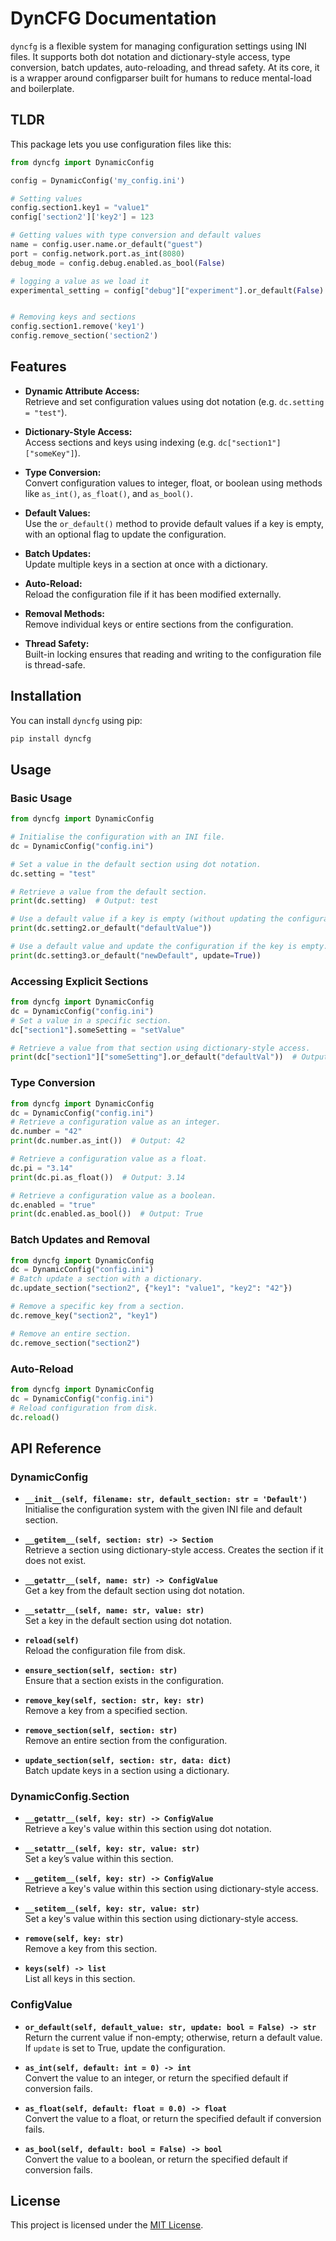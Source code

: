 # DynCFG Documentation

`dyncfg` is a flexible system for managing configuration settings using INI files. It supports both dot notation and dictionary-style access, type conversion, batch updates, auto-reloading, and thread safety. At its core, it is a wrapper around configparser built for humans to reduce mental-load and boilerplate.

## TLDR

This package lets you use configuration files like this:

```Python
from dyncfg import DynamicConfig

config = DynamicConfig('my_config.ini')

# Setting values
config.section1.key1 = "value1"
config['section2']['key2'] = 123

# Getting values with type conversion and default values
name = config.user.name.or_default("guest")
port = config.network.port.as_int(8080)
debug_mode = config.debug.enabled.as_bool(False)

# logging a value as we load it
experimental_setting = config["debug"]["experiment"].or_default(False).log().as_bool()


# Removing keys and sections
config.section1.remove('key1')
config.remove_section('section2')
```


## Features

- **Dynamic Attribute Access:**  
  Retrieve and set configuration values using dot notation (e.g. `dc.setting = "test"`).

- **Dictionary-Style Access:**  
  Access sections and keys using indexing (e.g. `dc["section1"]["someKey"]`).

- **Type Conversion:**  
  Convert configuration values to integer, float, or boolean using methods like `as_int()`, `as_float()`, and `as_bool()`.

- **Default Values:**  
  Use the `or_default()` method to provide default values if a key is empty, with an optional flag to update the configuration.

- **Batch Updates:**  
  Update multiple keys in a section at once with a dictionary.

- **Auto-Reload:**  
  Reload the configuration file if it has been modified externally.

- **Removal Methods:**  
  Remove individual keys or entire sections from the configuration.

- **Thread Safety:**  
  Built-in locking ensures that reading and writing to the configuration file is thread-safe.

## Installation

You can install `dyncfg` using pip:

```bash
pip install dyncfg
```

## Usage

### Basic Usage

```python
from dyncfg import DynamicConfig

# Initialise the configuration with an INI file.
dc = DynamicConfig("config.ini")

# Set a value in the default section using dot notation.
dc.setting = "test"

# Retrieve a value from the default section.
print(dc.setting)  # Output: test

# Use a default value if a key is empty (without updating the configuration).
print(dc.setting2.or_default("defaultValue"))

# Use a default value and update the configuration if the key is empty.
print(dc.setting3.or_default("newDefault", update=True))
```

### Accessing Explicit Sections

```python
from dyncfg import DynamicConfig
dc = DynamicConfig("config.ini")
# Set a value in a specific section.
dc["section1"].someSetting = "setValue"

# Retrieve a value from that section using dictionary-style access.
print(dc["section1"]["someSetting"].or_default("defaultVal"))  # Output: setValue
```

### Type Conversion

```python
from dyncfg import DynamicConfig
dc = DynamicConfig("config.ini")
# Retrieve a configuration value as an integer.
dc.number = "42"
print(dc.number.as_int())  # Output: 42

# Retrieve a configuration value as a float.
dc.pi = "3.14"
print(dc.pi.as_float())  # Output: 3.14

# Retrieve a configuration value as a boolean.
dc.enabled = "true"
print(dc.enabled.as_bool())  # Output: True
```

### Batch Updates and Removal

```python
from dyncfg import DynamicConfig
dc = DynamicConfig("config.ini")
# Batch update a section with a dictionary.
dc.update_section("section2", {"key1": "value1", "key2": "42"})

# Remove a specific key from a section.
dc.remove_key("section2", "key1")

# Remove an entire section.
dc.remove_section("section2")
```

### Auto-Reload

```python
from dyncfg import DynamicConfig
dc = DynamicConfig("config.ini")
# Reload configuration from disk.
dc.reload()
```

## API Reference

### DynamicConfig

- **`__init__(self, filename: str, default_section: str = 'Default')`**  
  Initialise the configuration system with the given INI file and default section.

- **`__getitem__(self, section: str) -> Section`**  
  Retrieve a section using dictionary-style access. Creates the section if it does not exist.

- **`__getattr__(self, name: str) -> ConfigValue`**  
  Get a key from the default section using dot notation.

- **`__setattr__(self, name: str, value: str)`**  
  Set a key in the default section using dot notation.

- **`reload(self)`**  
  Reload the configuration file from disk.

- **`ensure_section(self, section: str)`**  
  Ensure that a section exists in the configuration.

- **`remove_key(self, section: str, key: str)`**  
  Remove a key from a specified section.

- **`remove_section(self, section: str)`**  
  Remove an entire section from the configuration.

- **`update_section(self, section: str, data: dict)`**  
  Batch update keys in a section using a dictionary.

### DynamicConfig.Section

- **`__getattr__(self, key: str) -> ConfigValue`**  
  Retrieve a key's value within this section using dot notation.

- **`__setattr__(self, key: str, value: str)`**  
  Set a key’s value within this section.

- **`__getitem__(self, key: str) -> ConfigValue`**  
  Retrieve a key's value within this section using dictionary-style access.

- **`__setitem__(self, key: str, value: str)`**  
  Set a key's value within this section using dictionary-style access.

- **`remove(self, key: str)`**  
  Remove a key from this section.

- **`keys(self) -> list`**  
  List all keys in this section.

### ConfigValue

- **`or_default(self, default_value: str, update: bool = False) -> str`**  
  Return the current value if non-empty; otherwise, return a default value. If `update` is set to True, update the configuration.

- **`as_int(self, default: int = 0) -> int`**  
  Convert the value to an integer, or return the specified default if conversion fails.

- **`as_float(self, default: float = 0.0) -> float`**  
  Convert the value to a float, or return the specified default if conversion fails.

- **`as_bool(self, default: bool = False) -> bool`**  
  Convert the value to a boolean, or return the specified default if conversion fails.

## License

This project is licensed under the [MIT License](https://opensource.org/licenses/MIT).
